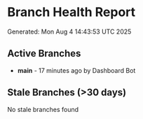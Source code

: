 # Branch Health Report
Generated: Mon Aug  4 14:43:53 UTC 2025

## Active Branches
- **main** - 17 minutes ago by Dashboard Bot

## Stale Branches (>30 days)
No stale branches found
